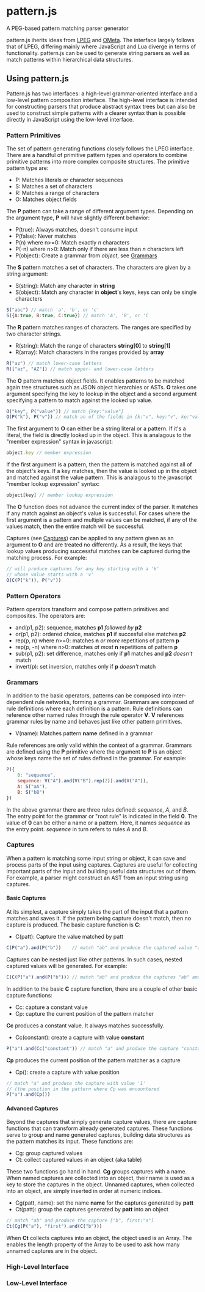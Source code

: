 pattern.js
==========

A PEG-based pattern matching parser generator

pattern.js iherits ideas from [LPEG](http://www.inf.puc-rio.br/~roberto/lpeg/) and [OMeta](http://tinlizzie.org/ometa/).  The interface largely follows that of LPEG, differing mainly where JavaScript and Lua diverge in terms of functionality. pattern.js can be used to generate string parsers as well as match patterns within hierarchical data structures.


## Using pattern.js ##
Pattern.js has two interfaces: a high-level grammar-oriented interface and a low-level pattern composition interface.  The high-level interface is intended for constructing parsers that produce abstract syntax trees but can also be used to construct simple patterns with a clearer syntax than is possible directly in JavaScript using the low-level interface.

### Pattern Primitives ###
The set of pattern generating functions closely follows the LPEG interface.  There are a handful of primitive pattern types and operators to combine primitive patterns into more complex composite structures.  The primitive pattern type are:

* P: Matches literals or character sequences
* S: Matches a set of characters
* R: Matches a range of characters
* O: Matches object fields

The __P__ pattern can take a range of different argument types.  Depending on the argument type, __P__ will have slightly different behavior:

* P(true): Always matches, doesn't consume input
* P(false): Never matches
* P(n) where n>=0: Match exactly *n* characters
* P(-n) where n>0: Match only if there are less than *n* characters left
* P(object): Create a grammar from *object*, see [Grammars](#Grammars)

The __S__ pattern matches a set of characters.  The characters are given by a string argument:

* S(string): Match any character in __string__
* S(object): Match any character in __object__'s keys, keys can only be single characters

```js
S("abc") // match 'a', 'b', or 'c'
S({A:true, B:true, C:true}) // match 'A', 'B', or 'C
```

The __R__ pattern matches ranges of characters.  The ranges are specified by two character strings.

* R(string): Match the range of characters __string[0]__ to __string[1]__
* R(array): Match characters in the ranges provided by __array__

```js
R("az") // match lower-case letters
R(["az", "AZ"]) // match upper- and lower-case letters
```

The __O__ pattern matches object fields.  It enables patterns to be matched again tree structures such as JSON object hierarchies or ASTs.  __O__ takes one argument specifying the key to lookup in the object and a second argument specifying a pattern to match against the looked up value.

```js
O("key", P("value")) // match {key:"value"}
O(P("k"), P("v")) // match an of the fields in {k:"v", key:"v", ke:"value"}
```

The first argument to __O__ can either be a string literal or a pattern.  If it's a literal, the field is directly looked up in the object.  This is analagous to the "member expression" syntax in javascript:

```js
object.key // member expression
```

If the first argument is a pattern, then the pattern is matched against all of the object's keys.  If a key matches, then the value is looked up in the object and matched against the value pattern.  This is analagous to the javascript "member lookup expression" syntax:

```js
object[key] // member lookup expression
```

The __O__ function does not advance the current index of the parser.  It matches if any match against an object's value is successful.  For cases where the first argument is a pattern and multiple values can be matched, if any of the values match, then the entire match will be successful.

Captures (see [Captures](#Captures)) can be applied to any pattern given as an argument to __O__ and are treated no differently.  As a result, the keys that lookup values producing successful matches can be captured during the matching process.  For example:

```js
// will produce captures for any key starting with a 'k' 
// whose value starts with a 'v'
O(C(P("k")), P("v"))
```

### Pattern Operators ###
Pattern operators transform and compose pattern primitives and composites.  The operators are:

* and(p1, p2): sequence, matches __p1__ *followed by* __p2__
* or(p1, p2): ordered choice, matches __p1__ if succesful else matches __p2__
* rep(p, n) where n>=0: matches __n__ *or more* repetitions of pattern __p__
* rep(p, -n) where n>0: matches *at most* __n__ repetitions of pattern __p__
* sub(p1, p2): set difference, matches only if __p1__ matches and __p2__ *doesn't* match
* invert(p): set inversion, matches only if __p__ *doesn't* match

### <a name="Grammars">Grammars</a> ###
In addition to the basic operators, patterns can be composed into inter-dependent rule networks, forming a grammar.  Grammars are composed of rule definitions where each definition is a pattern.  Rule definitions can reference other named rules through the rule operator __V__.  __V__ references grammar rules by name and behaves just like other pattern primitives.

* V(name): Matches pattern __name__ defined in a grammar

Rule references are only valid within the context of a grammar.  Grammars are defined using the __P__ primitive where the argument to __P__ is an object whose keys name the set of rules defined in the grammar.  For example:

```js
P({
	0: "sequence",
	sequence: V("A").and(V("B").rep(2)).and(V("A")),
	A: S("aA"),
	B: S("bB")
})
```

In the above grammar there are three rules defined: *sequence*, *A*, and *B*.  The entry point for the grammar or "root rule" is indicated in the field __0__.  The value of __0__ can be either a name or a pattern.  Here, it names *sequence* as the entry point.  *sequence* in turn refers to rules *A* and *B*.

### <a name="Captures">Captures</a> ###
When a pattern is matching some input string or object, it can save and process parts of the input using captures.  Captures are useful for collecting important parts of the input and building useful data structures out of them.  For example, a parser might construct an AST from an input string using captures.

#### Basic Captures ####
At its simplest, a capture simply takes the part of the input that a pattern matches and saves it.  If the pattern being capture doesn't match, then no capture is produced.  The basic capture function is __C__:

* C(patt): Capture the value matched by patt

```js
C(P("a").and(P("b"))	// match "ab" and produce the captured value "a"
```

Captures can be nested just like other patterns.  In such cases, nested captured values will be generated.  For example:

```js
C(C(P("a").and(P("b"))) // match "ab" and produce the captures "ab" and "a"
```

In addition to the basic __C__ capture function, there are a couple of other basic capture functions:

* Cc: capture a constant value
* Cp: capture the current position of the pattern matcher

__Cc__ produces a constant value. It always matches successfully.

* Cc(constant): create a capture with value __constant__

```js
P("a").and(Cc("constant")) // match "a" and produce the capture "constant"
```

__Cp__ produces the current position of the pattern matcher as a capture

* Cp(): create a capture with value position

```js
// match "a" and produce the capture with value '1' 
// (the position in the pattern where Cp was encountered
P("a").and(Cp()) 
```

#### Advanced Captures ####
Beyond the captures that simply generate capture values, there are capture functions that can transform already generated captures.  These functions serve to group and name generated captures, building data structures as the pattern matches its input.  These functions are:

* Cg: group captured values
* Ct: collect captured values in an object (aka table)

These two functions go hand in hand.  __Cg__ groups captures with a name.  When named captures are collected into an object, their name is used as a key to store the captures in the object.  Unnamed captures, when collected into an object, are simply inserted in order at numeric indices.

* Cg(patt, name): set the name __name__ for the captures generated by __patt__
* Ct(patt): group the captures generated by __patt__ into an object

```js
// match "ab" and produce the capture ["b", first:"a"]
Ct(Cg(P("a"), "first").and(C("b")))
```

When __Ct__ collects captures into an object, the object used is an Array.  The enables the length property of the Array to be used to ask how many unnamed captures are in the object.  

### High-Level Interface ###

### Low-Level Interface ###